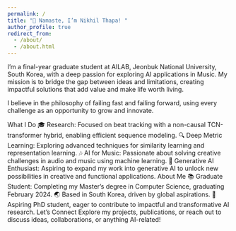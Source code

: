 ```yaml
---
permalink: /
title: "🙏 Namaste, I’m Nikhil Thapa! "
author_profile: true
redirect_from: 
  - /about/
  - /about.html
---
```


I’m a final-year graduate student at AILAB, Jeonbuk National University, South Korea, with a deep passion for exploring AI applications in Music. My mission is to bridge the gap between ideas and limitations, creating impactful solutions that add value and make life worth living.

I believe in the philosophy of failing fast and failing forward, using every challenge as an opportunity to grow and innovate.

What I Do
🎓 Research: Focused on beat tracking with a non-causal TCN-transformer hybrid, enabling efficient sequence modeling.
🔍 Deep Metric Learning: Exploring advanced techniques for similarity learning and representation learning.
🎶 AI for Music: Passionate about solving creative challenges in audio and music using machine learning.
🌟 Generative AI Enthusiast: Aspiring to expand my work into generative AI to unlock new possibilities in creative and functional applications.
About Me
📚 Graduate Student: Completing my Master’s degree in Computer Science, graduating February 2024.
🌏 Based in South Korea, driven by global aspirations.
🌟 Aspiring PhD student, eager to contribute to impactful and transformative AI research.
Let’s Connect
Explore my projects, publications, or reach out to discuss ideas, collaborations, or anything AI-related!
